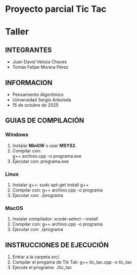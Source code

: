 # Proyecto parcial Tic Tac
# Taller

## INTEGRANTES
- Juan David Veloza Chaves 
- Tomás Felipe Morera Pérez 

## INFORMACION
- Pensamiento Algorítmico
- Universidad Sergio Arboleda
- 15 de octubre de 2025

## GUIAS DE COMPILACIÓN
### Windows
1. Instalar **MinGW** o usar **MSYS2**.  
2. Compilar con:  
   g++ archivo.cpp -o programa.exe
3. Ejecutar con:
   programa.exe

### Linux
1. Instalar g++:
   sudo apt-get install g++
2. Compilar con:
   g++ archivo.cpp -o programa
3. Ejecutar con:
   ./programa

### MacOS
1. Instalar compilador:
   xcode-select --install
2. Compilar con:
   g++ archivo.cpp -o programa
3. Ejecutar con:
   ./programa

## INSTRUCCIONES DE EJECUCIÓN
1. Entrar a la carpeta src/.
2. Compilar el progama de Tik Tak:
   g++ tic_tac.cpp -o tic_tac
3. Ejecute el programa:
   ./tic_tac
